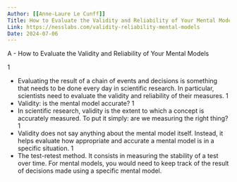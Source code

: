 ```yaml
---
Author: [[Anne-Laure Le Cunff]]
Title: How to Evaluate the Validity and Reliability of Your Mental Models
Link: https://nesslabs.com/validity-reliability-mental-models
Date: 2024-07-06
---
```

A - How to Evaluate the Validity and Reliability of Your Mental Models

1
- Evaluating the result of a chain of events and decisions is something that needs to be done every day in scientific research. In particular, scientists need to evaluate the validity and reliability of their measures.
1
- Validity: is the mental model accurate?
1
- In scientific research, validity is the extent to which a concept is accurately measured. To put it simply: are we measuring the right thing?
1
- Validity does not say anything about the mental model itself. Instead, it helps evaluate how appropriate and accurate a mental model is in a specific situation.
1
- The test-retest method. It consists in measuring the stability of a test over time. For mental models, you would need to keep track of the result of decisions made using a specific mental model.
